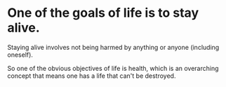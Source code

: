# One of the goals of life is to stay alive.

Staying alive involves not being harmed by anything or anyone (including oneself).

So one of the obvious objectives of life is health, which is an overarching concept that means one has a life that can't be destroyed.

